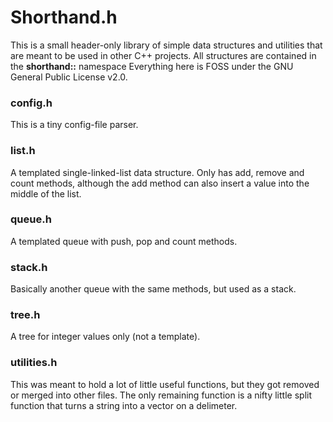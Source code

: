 # Shorthand.h

This is a small header-only library of simple data structures and utilities that are meant to be used in other C++ projects. All structures are contained in the **shorthand::** namespace Everything here is FOSS under the GNU General Public License v2.0.

### config.h
This is a tiny config-file parser.

### list.h
A templated single-linked-list data structure. Only has add, remove and count methods, although the add method can also insert a value into the middle of the list.

### queue.h
A templated queue with push, pop and count methods.

### stack.h
Basically another queue with the same methods, but used as a stack.

### tree.h
A tree for integer values only (not a template).

### utilities.h
This was meant to hold a lot of little useful functions, but they got removed or merged into other files. The only remaining function is a nifty little split function that turns a string into a vector on a delimeter.

